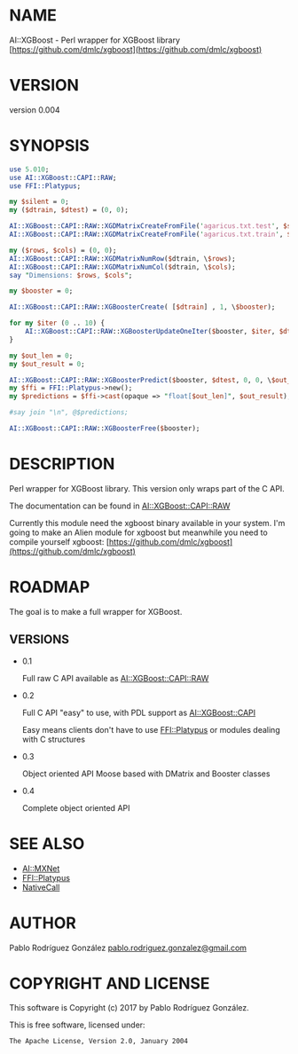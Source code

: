# NAME

AI::XGBoost - Perl wrapper for XGBoost library [https://github.com/dmlc/xgboost](https://github.com/dmlc/xgboost)

# VERSION

version 0.004

# SYNOPSIS

```perl
use 5.010;
use AI::XGBoost::CAPI::RAW;
use FFI::Platypus;

my $silent = 0;
my ($dtrain, $dtest) = (0, 0);

AI::XGBoost::CAPI::RAW::XGDMatrixCreateFromFile('agaricus.txt.test', $silent, \$dtest);
AI::XGBoost::CAPI::RAW::XGDMatrixCreateFromFile('agaricus.txt.train', $silent, \$dtrain);

my ($rows, $cols) = (0, 0);
AI::XGBoost::CAPI::RAW::XGDMatrixNumRow($dtrain, \$rows);
AI::XGBoost::CAPI::RAW::XGDMatrixNumCol($dtrain, \$cols);
say "Dimensions: $rows, $cols";

my $booster = 0;

AI::XGBoost::CAPI::RAW::XGBoosterCreate( [$dtrain] , 1, \$booster);

for my $iter (0 .. 10) {
    AI::XGBoost::CAPI::RAW::XGBoosterUpdateOneIter($booster, $iter, $dtrain);
}

my $out_len = 0;
my $out_result = 0;

AI::XGBoost::CAPI::RAW::XGBoosterPredict($booster, $dtest, 0, 0, \$out_len, \$out_result);
my $ffi = FFI::Platypus->new();
my $predictions = $ffi->cast(opaque => "float[$out_len]", $out_result);

#say join "\n", @$predictions;

AI::XGBoost::CAPI::RAW::XGBoosterFree($booster);
```

# DESCRIPTION

Perl wrapper for XGBoost library. This version only wraps part of the C API.

The documentation can be found in [AI::XGBoost::CAPI::RAW](https://metacpan.org/pod/AI::XGBoost::CAPI::RAW)

Currently this module need the xgboost binary available in your system. 
I'm going to make an Alien module for xgboost but meanwhile you need to
compile yourself xgboost: [https://github.com/dmlc/xgboost](https://github.com/dmlc/xgboost)

# ROADMAP

The goal is to make a full wrapper for XGBoost.

## VERSIONS

- 0.1 

    Full raw C API available as [AI::XGBoost::CAPI::RAW](https://metacpan.org/pod/AI::XGBoost::CAPI::RAW)

- 0.2 

    Full C API "easy" to use, with PDL support as [AI::XGBoost::CAPI](https://metacpan.org/pod/AI::XGBoost::CAPI)

    Easy means clients don't have to use [FFI::Platypus](https://metacpan.org/pod/FFI::Platypus) or modules dealing
    with C structures

- 0.3

    Object oriented API Moose based with DMatrix and Booster classes

- 0.4

    Complete object oriented API

# SEE ALSO

- [AI::MXNet](https://metacpan.org/pod/AI::MXNet)
- [FFI::Platypus](https://metacpan.org/pod/FFI::Platypus)
- [NativeCall](https://metacpan.org/pod/NativeCall)

# AUTHOR

Pablo Rodríguez González <pablo.rodriguez.gonzalez@gmail.com>

# COPYRIGHT AND LICENSE

This software is Copyright (c) 2017 by Pablo Rodríguez González.

This is free software, licensed under:

```
The Apache License, Version 2.0, January 2004
```
